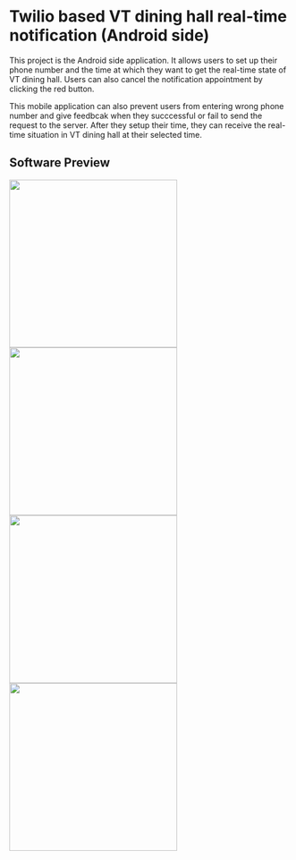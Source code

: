 # Twilio based VT dining hall real-time notification (Android side)
This project is the Android side application. It allows users to set up their phone number and the time at which they want to get the real-time state of VT dining hall.
Users can also cancel the notification appointment by clicking the red button.

This mobile application can also prevent users from entering wrong phone number and give feedbcak when they succcessful or fail to send the request to the server. After they setup their time, they can receive the real-time situation in VT dining hall at their selected time.
## Software Preview

<img src="https://user-images.githubusercontent.com/71536778/201506510-373d78de-562d-4b44-a4a0-6eb696619cc9.png" width="300px" /><img src="https://user-images.githubusercontent.com/71536778/201506777-5f5132c7-528f-4c52-8db6-5ba1828d3530.png" width="300px" /><img src="https://user-images.githubusercontent.com/71536778/201506800-0f196a79-f94b-4158-9dbb-afed60be0915.png" width="300px" /><img src="https://user-images.githubusercontent.com/71536778/201506831-48c80c3a-3ae1-4f05-8154-9754eb1dae1a.png" width="300px" />
